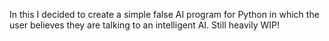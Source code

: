 In this I decided to create a simple false AI program for Python in which the user believes they are talking to an intelligent AI. Still heavily WIP!
